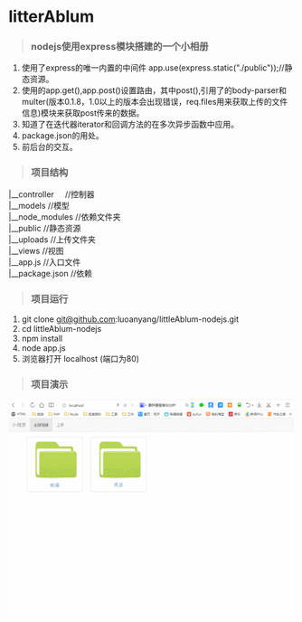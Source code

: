 # litterAblum
> ### nodejs使用express模块搭建的一个小相册

1. 使用了express的唯一内置的中间件 app.use(express.static("./public"));//静态资源。
2. 使用的app.get(),app.post()设置路由，其中post(),引用了的body-parser和multer(版本0.1.8，1.0以上的版本会出现错误，req.files用来获取上传的文件信息)模块来获取post传来的数据。
3. 知道了在迭代器iterator和回调方法的在多次异步函数中应用。
4. package.json的用处。
5. 前后台的交互。
 
> ### 项目结构
|__controller     //控制器        
|__models         //模型  
|__node_modules   //依赖文件夹  
|__public         //静态资源  
|__uploads        //上传文件夹  
|__views          //视图  
|__app.js         //入口文件  
|__package.json   //依赖
 
> ### 项目运行  
1. git clone git@github.com:luoanyang/littleAblum-nodejs.git
2. cd littleAblum-nodejs
3. npm install
4. node app.js
5. 浏览器打开 localhost (端口为80)

> ### 项目演示
![项目演示](resoure/demo.gif)

